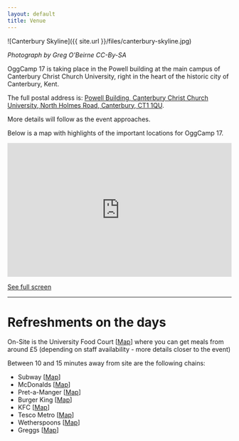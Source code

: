 ```yaml
---
layout: default
title: Venue
---
```

![Canterbury Skyline]({{ site.url }}/files/canterbury-skyline.jpg)

*Photograph by Greg O'Beirne CC-By-SA*

OggCamp 17 is taking place in the Powell building at the main campus of Canterbury Christ Church University, right in the heart of the historic city of Canterbury, Kent.

The full postal address is: <a href="https://map.what3words.com/couch.window.closed">Powell Building, Canterbury Christ Church University, North Holmes Road, Canterbury, CT1 1QU</a>.

More details will follow as the event approaches.

Below is a map with highlights of the important locations for OggCamp 17.
<iframe src="http://umap.openstreetmap.fr/en/map/oggcamp17_129448?scaleControl=false&amp;miniMap=false&amp;scrollWheelZoom=true&amp;zoomControl=true&amp;allowEdit=false&amp;moreControl=false&amp;searchControl=null&amp;tilelayersControl=false&amp;embedControl=false&amp;datalayersControl=null&amp;onLoadPanel=undefined&amp;captionBar=false&amp;fullscreenControl=true&amp;locateControl=false&amp;measureControl=false&amp;editinosmControl=false#14/51.2791/1.0798" width="100%" height="300px" frameborder="0"></iframe>

<a href="http://umap.openstreetmap.fr/en/map/oggcamp17_129448">See full screen</a>

---

# Refreshments on the days

On-Site is the University Food Court [[Map](http://w3w.co/transfers.foster.traded)] where you can get meals from around £5 (depending on staff availability - more details closer to the event)

Between 10 and 15 minutes away from site are the following chains:
* Subway [[Map](http://w3w.co/courier.bucks.hired)]
* McDonalds [[Map](http://w3w.co/filer.herds.mobile)]
* Pret-a-Manger [[Map](http://w3w.co/dangerously.cars.kinds)]
* Burger King [[Map](http://w3w.co/estate.tools.artist)]
* KFC [[Map](http://w3w.co/pinks.loses.haven)]
* Tesco Metro [[Map](http://w3w.co/brains.fines.undulation)]
* Wetherspoons [[Map](http://w3w.co/atomic.august.fault)]
* Greggs [[Map](http://w3w.co/paper.spell.token)]
